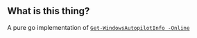 ## What is this thing?

A pure go implementation of [`Get-WindowsAutopilotInfo -Online`](https://docs.microsoft.com/en-us/mem/autopilot/add-devices)
